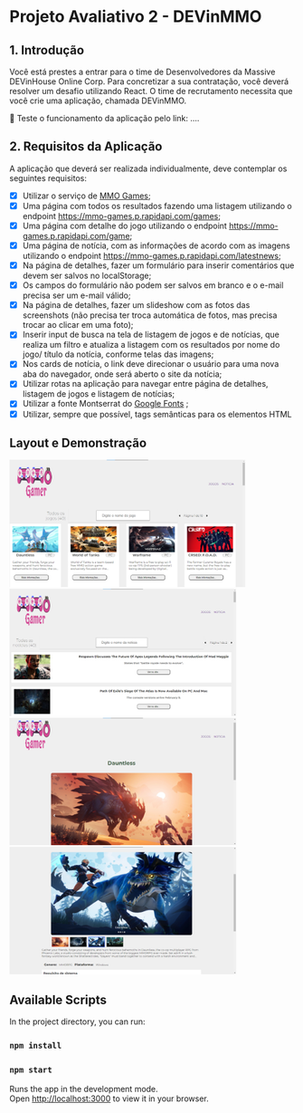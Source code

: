 # Projeto Avaliativo 2 - DEVinMMO

## 1. Introdução
Você está prestes a entrar para o time de Desenvolvedores da Massive DEVinHouse Online Corp. Para concretizar a sua contratação, você deverá resolver um desafio utilizando React. O time de recrutamento necessita que você crie uma aplicação, chamada DEVinMMO.

🔗 Teste o funcionamento da aplicação pelo link: ....

## 2. Requisitos da Aplicação
A aplicação que deverá ser realizada individualmente, deve contemplar os seguintes requisitos:

- [x]  Utilizar o serviço de <a href="https://rapidapi.com/digiwalls/api/mmo-games/" target="_blank">MMO Games</a>;
- [x]  Uma página com todos os resultados fazendo uma listagem utilizando o endpoint https://mmo-games.p.rapidapi.com/games;
- [x]  Uma página com detalhe do jogo utilizando o endpoint https://mmo-games.p.rapidapi.com/game;
- [x]  Uma página de notícia, com as informações de acordo com as imagens utilizando o endpoint https://mmo-games.p.rapidapi.com/latestnews;
- [x] Na página de detalhes, fazer um formulário para inserir comentários que devem ser salvos no localStorage;
- [x] Os campos do formulário não podem ser salvos em branco e o e-mail precisa ser um e-mail válido;
- [x] Na página de detalhes, fazer um slideshow com as fotos das screenshots (não precisa ter troca automática de fotos, mas precisa trocar ao clicar em uma foto);
- [x] Inserir input de busca na tela de listagem de jogos e de notícias, que realiza um filtro e atualiza a listagem com os resultados por nome do jogo/ título da notícia, conforme telas das imagens;
- [x] Nos cards de notícia, o link deve direcionar o usuário para uma nova aba do navegador, onde será aberto o site da notícia;
- [x] Utilizar rotas na aplicação para navegar entre página de detalhes, listagem de jogos e listagem de notícias;
- [x] Utilizar a fonte Montserrat do <a href="https://fonts.google.com/specimen/Montserrat?query=Montserrat" target="_blank" >Google Fonts</a> ;
- [x] Utilizar, sempre que possível, tags semânticas para os elementos HTML

## Layout e Demonstração

<div>
  <img src="./img/home.png " alt="layout-web" height="225">
  <img src="./img/noticia.png " alt="layout-web" height="225">
  <img src="./img/detalheJogo.png " alt="layout-web" height="225">
  <img src="./img/detalheJogo1.png " alt="layout-web" height="225">
</div>

## Available Scripts

In the project directory, you can run:

### `npm install`
### `npm start`

Runs the app in the development mode.\
Open [http://localhost:3000](http://localhost:3000) to view it in your browser.
